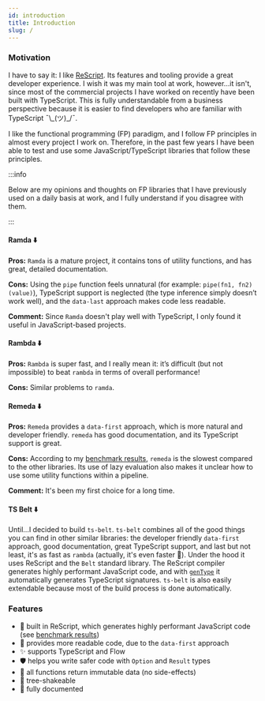 ```yaml
---
id: introduction
title: Introduction
slug: /
---
```


### Motivation

I have to say it: I like [ReScript](https://rescript-lang.org/). Its features and tooling provide a great developer experience. I wish it was my main tool at work, however…it isn't, since most of the commercial projects I have worked on recently have been built with TypeScript. This is fully understandable from a business perspective because it is easier to find developers who are familiar with TypeScript ¯\\\_(ツ)\_/¯.

I like the functional programming (FP) paradigm, and I follow FP principles in almost every project I work on. Therefore, in the past few years I have been able to test and use some JavaScript/TypeScript libraries that follow these principles.

:::info

Below are my opinions and thoughts on FP libraries that I have previously used on a daily basis at work, and I fully understand if you disagree with them.

:::

#### Ramda ⬇️

**Pros:**
`Ramda` is a mature project, it contains tons of utility functions, and has great, detailed documentation.

**Cons:**
Using the `pipe` function feels unnatural (for example: `pipe(fn1, fn2)(value)`), TypeScript support is neglected (the type inference simply doesn’t work well), and the `data-last` approach makes code less readable.

**Comment:**
Since `Ramda` doesn't play well with TypeScript, I only found it useful in JavaScript-based projects.

#### Rambda ⬇️

**Pros:**
`Rambda` is super fast, and I really mean it: it’s difficult (but not impossible) to beat `rambda` in terms of overall performance!

**Cons:**
Similar problems to `ramda`.

#### Remeda ⬇️

**Pros:**
`Remeda` provides a `data-first` approach, which is more natural and developer friendly. `remeda` has good documentation, and its TypeScript support is great.

**Cons:**
According to my [benchmark results](/benchmarks/introduction), `remeda` is the slowest compared to the other libraries. Its use of lazy evaluation also makes it unclear how to use some utility functions within a pipeline.

**Comment:**
It's been my first choice for a long time.

#### TS Belt ⬇️

Until…I decided to build `ts-belt`. `ts-belt` combines all of the good things you can find in other similar libraries: the developer friendly `data-first` approach, good documentation, great TypeScript support, and last but not least, it's as fast as `rambda` (actually, it's even faster 🙊). Under the hood it uses ReScript and the `Belt` standard library. The ReScript compiler generates highly performant JavaScript code, and with [`genType`](https://rescript-lang.org/docs/gentype/latest/introduction) it automatically generates TypeScript signatures. `ts-belt` is also easily extendable because most of the build process is done automatically.

### Features

- 🚀 built in ReScript, which generates highly performant JavaScript code (see [benchmark results](/benchmarks/introduction))
- 👀 provides more readable code, due to the `data-first` approach
- ✨ supports TypeScript and Flow
- 🛡 helps you write safer code with `Option` and `Result` types
- 🎯 all functions return immutable data (no side-effects)
- 🌲 tree-shakeable
- 📝 fully documented
